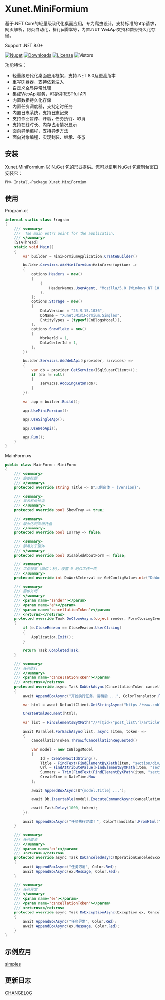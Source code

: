 # Xunet.MiniFormium

基于.NET Core的轻量级现代化桌面应用，专为爬虫设计，支持标准的http请求，网页解析，网页自动化，执行js脚本等，内置.NET WebApi支持和数据持久化存储。

Support .NET 8.0+

[![Nuget](https://img.shields.io/nuget/v/Xunet.MiniFormium.svg?style=flat-square)](https://www.nuget.org/packages/Xunet.MiniFormium)
[![Downloads](https://img.shields.io/nuget/dt/Xunet.MiniFormium.svg?style=flat-square)](https://www.nuget.org/stats/packages/Xunet.MiniFormium?groupby=Version)
[![License](https://img.shields.io/github/license/shelley-xl/Xunet.MiniFormium.svg)](https://github.com/shelley-xl/Xunet.MiniFormium/blob/master/LICENSE)
![Vistors](https://visitor-badge.laobi.icu/badge?page_id=https://github.com/shelley-xl/Xunet.MiniFormium)

功能特性：

- 轻量级现代化桌面应用框架，支持.NET 8.0及更高版本
- 重写DI容器，支持依赖注入
- 自定义全局异常处理
- 集成WebApi服务，可提供RESTful API
- 内置数据持久化存储
- 内置任务调度器，支持定时任务
- 内置日志系统，支持日志记录
- 支持作业暂停、开启，任务执行、取消
- 支持在线时长、内存占用情况显示
- 面向异步编程，支持异步方法
- 面向对象编程，实现封装、继承、多态

## 安装

Xunet.MiniFormium 以 NuGet 包的形式提供。您可以使用 NuGet 包控制台窗口安装它：

```
PM> Install-Package Xunet.MiniFormium
```

## 使用

Program.cs

```c#
internal static class Program
{
    /// <summary>
    ///  The main entry point for the application.
    /// </summary>
    [STAThread]
    static void Main()
    {
        var builder = MiniFormiumApplication.CreateBuilder();

        builder.Services.AddMiniFormium<MainForm>(options =>
        {
            options.Headers = new()
            {
                {
                    HeaderNames.UserAgent, "Mozilla/5.0 (Windows NT 10.0; Win64; x64) AppleWebKit/537.36 (KHTML, like Gecko) Chrome/140.0.0.0 Safari/537.36"
                },
            };
            options.Storage = new()
            {
                DataVersion = "25.9.15.1036",
                DbName = "Xunet.MiniFormium.Simples",
                EntityTypes = [typeof(CnBlogsModel)],
            };
            options.Snowflake = new()
            {
                WorkerId = 1,
                DataCenterId = 1,
            };
        });

        builder.Services.AddWebApi((provider, services) =>
        {
            var db = provider.GetService<ISqlSugarClient>();
            if (db != null)
            {
                services.AddSingleton(db);
            }
        });

        var app = builder.Build();

        app.UseMiniFormium();

        app.UseSingleApp();

        app.UseWebApi();

        app.Run();
    }
}
```

MainForm.cs

```c#
public class MainForm : MiniForm
{
    /// <summary>
    /// 窗体标题
    /// </summary>
    protected override string Title => $"示例窗体 - {Version}";

    /// <summary>
    /// 显示系统托盘
    /// </summary>
    protected override bool ShowTray => true;

    /// <summary>
    /// 最小化到系统托盘
    /// </summary>
    protected override bool IsTray => false;

    /// <summary>
    /// 禁用关于窗体
    /// </summary>
    protected override bool DisabledAboutForm => false;

    /// <summary>
    /// 工作频率（单位：秒），设置 0 时仅工作一次
    /// </summary>
    protected override int DoWorkInterval => GetConfigValue<int>("DoWorkInterval");

    /// <summary>
    /// 窗体关闭
    /// </summary>
    /// <param name="sender"></param>
    /// <param name="e"></param>
    /// <param name="cancellationToken"></param>
    /// <returns></returns>
    protected override Task OnCloseAsync(object sender, FormClosingEventArgs e, CancellationToken cancellationToken)
    {
        if (e.CloseReason == CloseReason.UserClosing)
        {
            Application.Exit();
        }

        return Task.CompletedTask;
    }

    /// <summary>
    /// 任务执行
    /// </summary>
    /// <param name="cancellationToken"></param>
    /// <returns></returns>
    protected override async Task DoWorkAsync(CancellationToken cancellationToken)
    {
        await AppendBoxAsync("开始执行任务，请稍后 ...", ColorTranslator.FromHtml("#1296db"));

        var html = await DefaultClient.GetStringAsync("https://www.cnblogs.com/", cancellationToken);

        CreateHtmlDocument(html);

        var list = FindElementsByXPath("//*[@id=\"post_list\"]/article");

        await Parallel.ForEachAsync(list, async (item, token) =>
        {
            cancellationToken.ThrowIfCancellationRequested();

            var model = new CnBlogsModel
            {
                Id = CreateNextIdString(),
                Title = FindText(FindElementByXPath(item, "section/div/a")),
                Url = FindAttributeValue(FindElementByXPath(item, "section/div/a"), "href"),
                Summary = Trim(FindText(FindElementByXPath(item, "section/div/p"))),
                CreateTime = DateTime.Now
            };

            await AppendBoxAsync($"{model.Title} ...");

            await Db.Insertable(model).ExecuteCommandAsync(cancellationToken);

            await Task.Delay(1000, token);
        });

        await AppendBoxAsync("任务执行完成！", ColorTranslator.FromHtml("#1296db"));
    }

    /// <summary>
    /// 任务取消
    /// </summary>
    /// <param name="ex"></param>
    /// <returns></returns>
    protected override async Task DoCanceledAsync(OperationCanceledException ex)
    {
        await AppendBoxAsync("任务取消", Color.Red);
        await AppendBoxAsync(ex.Message, Color.Red);
    }

    /// <summary>
    /// 任务异常
    /// </summary>
    /// <param name="ex"></param>
    /// <param name="cancellationToken"></param>
    /// <returns></returns>
    protected override async Task DoExceptionAsync(Exception ex, CancellationToken cancellationToken)
    {
        await AppendBoxAsync("任务异常", Color.Red);
        await AppendBoxAsync(ex.Message, Color.Red);
    }
}
```

## 示例应用

[simples](simples)

## 更新日志

[CHANGELOG](CHANGELOG.md)
